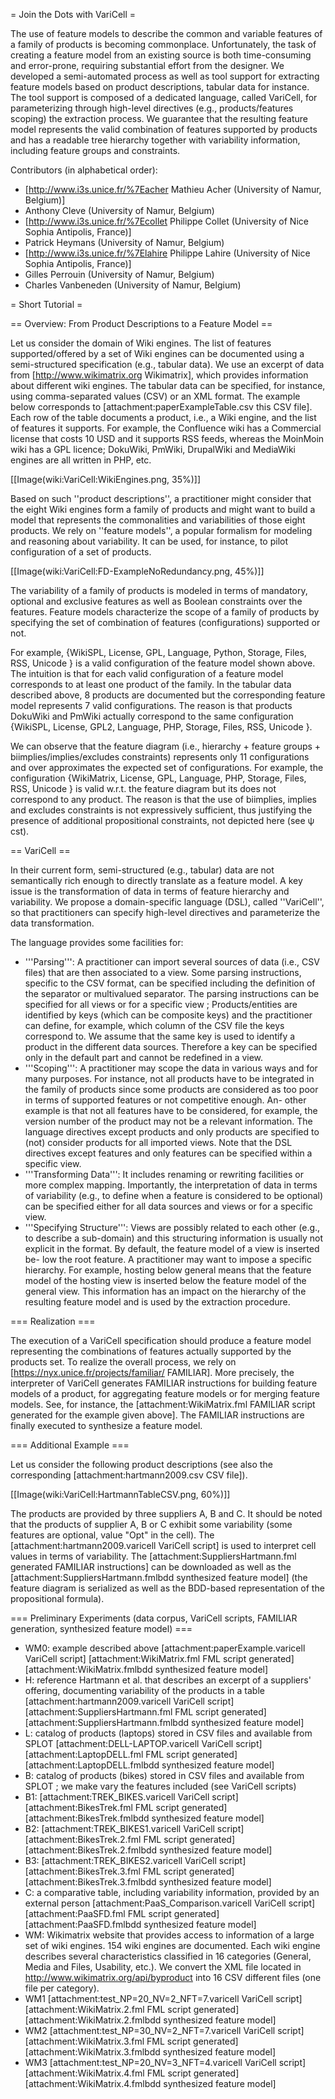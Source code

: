 = Join the Dots with VariCell = 

The use of feature models to describe the common and variable features of a family of products is becoming commonplace. Unfortunately, the task of creating a feature model from an existing source is both time-consuming and error-prone, requiring substantial effort from the designer. We developed a semi-automated process as well as tool support for extracting feature models based on product descriptions, tabular data for instance. The tool support is composed of a dedicated language, called VariCell, for parameterizing through high-level directives (e.g., products/features scoping) the extraction process. We guarantee that the resulting feature model represents the valid combination of features supported by products and has a readable tree hierarchy together with variability information, including feature groups and constraints.

Contributors (in alphabetical order): 
  * [http://www.i3s.unice.fr/%7Eacher Mathieu Acher (University of Namur, Belgium)]
  * Anthony Cleve (University of Namur, Belgium)
  * [http://www.i3s.unice.fr/%7Ecollet Philippe Collet (University of Nice Sophia Antipolis, France)] 
  * Patrick Heymans (University of Namur, Belgium)
  * [http://www.i3s.unice.fr/%7Elahire Philippe Lahire (University of Nice Sophia Antipolis, France)]
  * Gilles Perrouin (University of Namur, Belgium)
  * Charles Vanbeneden (University of Namur, Belgium)
  

= Short Tutorial = 

== Overview: From Product Descriptions to a Feature Model ==

Let us consider the domain of Wiki engines. The list of features supported/offered by a set of Wiki engines can be documented using a semi-structured specification (e.g., tabular data). 
We use an excerpt of data from [http://www.wikimatrix.org Wikimatrix], which provides information about different wiki engines. 
The tabular data can be specified, for instance, using comma-separated values (CSV) or an XML format. The example below corresponds to [attachment:paperExampleTable.csv this CSV file].
Each row of the table documents a product, i.e., a Wiki engine, and the list of features it supports. For example, the Confluence wiki has a Commercial license that costs 10 USD and it supports RSS feeds, whereas the MoinMoin wiki has a GPL licence; DokuWiki, PmWiki, DrupalWiki and MediaWiki engines are all written in PHP, etc.

[[Image(wiki:VariCell:WikiEngines.png, 35%)]]


Based on such ''product descriptions'', a practitioner might consider that the eight Wiki engines form a family of products and might want to build a model that represents the commonalities and variabilities of those eight products. We rely on ''feature models'', a popular formalism for modeling and reasoning about variability. It can be used, for instance, to pilot configuration of a set of products.

[[Image(wiki:VariCell:FD-ExampleNoRedundancy.png, 45%)]]

The variability of a family of products is modeled in terms of mandatory, optional and exclusive features as well as Boolean constraints over the features. Feature models characterize the scope of a family of products by specifying the set of combination of features (configurations) supported or not.

For example, {WikiSPL, License, GPL, Language, Python, Storage, Files, RSS, Unicode } is a valid configuration of the feature model shown above. 
The intuition is that for each valid configuration of a feature model corresponds to at least one product of the family. In the tabular data described above, 8 products are documented but the corresponding feature model represents 7 valid configurations. The reason is that products DokuWiki and PmWiki actually correspond to the same configuration {WikiSPL, License, GPL2, Language, PHP, Storage, Files, RSS, Unicode }. 

We can observe that the feature diagram (i.e., hierarchy + feature groups + biimplies/implies/excludes constraints) represents only 11 configurations and over approximates the expected set of configurations. For example, the configuration {WikiMatrix, License, GPL, Language, PHP, Storage, Files, RSS, Unicode } is valid w.r.t. the feature diagram but its does not correspond to any product. The reason is that the use of biimplies, implies and excludes constraints is not expressively sufficient, thus justifying the presence of additional propositional constraints, not depicted here (see ψ cst).

== VariCell ==

In their current form, semi-structured (e.g., tabular) data are not semantically rich enough to directly translate as a feature model. A key issue is the transformation of data in terms of feature hierarchy and variability.
We propose a domain-specific language (DSL), called ''VariCell'', so that practitioners can specify high-level directives and parameterize the data transformation.

The language provides some facilities for:

 * '''Parsing''': A practitioner can import several sources of data (i.e., CSV files) that are then associated to a view. Some parsing instructions, specific to the CSV format, can be specified including the definition of the separator or multivalued separator. The parsing instructions can be specified for all views or for a specific view ; Products/entities are identified by keys (which can be composite keys) and the practitioner can define, for example, which column of the CSV file the keys correspond to. We assume that the same key is used to identify a product in the different data sources. Therefore a key can be specified only in the default part and cannot be redefined in a view.
 * '''Scoping''': A practitioner may scope the data in various ways and for many purposes. For instance, not all products have to be integrated in the family of products since some products are considered as too poor in terms of supported features or not competitive enough. An- other example is that not all features have to be considered, for example, the version number of the product may not be a relevant information. The language directives except products and only products are specified to (not) consider products for all imported views. Note that the DSL directives except features and only features can be specified within a specific view.
 * '''Transforming Data''': It includes renaming or rewriting facilities or more complex mapping. Importantly, the interpretation of data in terms of variability (e.g., to define when a feature is considered to be optional) can be specified either for all data sources and views or for a specific view.
 * '''Specifying Structure''': Views are possibly related to each other (e.g., to describe a sub-domain) and this structuring information is usually not explicit in the format. By default, the feature model of a view is inserted be- low the root feature. A practitioner may want to impose a specific hierarchy. For example, hosting below general means that the feature model of the hosting view is inserted below the feature model of the general view. This information has an impact on the hierarchy of the resulting feature model and is used by the extraction procedure.

=== Realization ===

The execution of a VariCell specification should produce a feature model representing the combinations of features actually supported by the products set.
To realize the overall process, we rely on [https://nyx.unice.fr/projects/familiar/ FAMILIAR]. More precisely, the interpreter of VariCell generates FAMILIAR instructions for building feature models of a product, for aggregating feature models or for merging feature models. See, for instance, the [attachment:WikiMatrix.fml FAMILIAR script generated for the example given above]. The FAMILIAR instructions are finally executed to synthesize a feature model. 

=== Additional Example === 

Let us consider the following product descriptions (see also the corresponding [attachment:hartmann2009.csv CSV file]). 

[[Image(wiki:VariCell:HartmannTableCSV.png, 60%)]]

The products are provided by three suppliers A, B and C. 
It should be noted that the products of supplier A, B or C exhibit some variability (some features are optional, value "Opt" in the cell).
The [attachment:hartmann2009.varicell VariCell script] is used to interpret cell values in terms of variability. 
The [attachment:SuppliersHartmann.fml generated FAMILIAR instructions] can be downloaded as well as the [attachment:SuppliersHartmann.fmlbdd synthesized feature model] (the feature diagram is serialized as well as the BDD-based representation of the propositional formula). 

=== Preliminary Experiments (data corpus, VariCell scripts, FAMILIAR generation, synthesized feature model) ===

 * WM0: example described above [attachment:paperExample.varicell VariCell script] [attachment:WikiMatrix.fml FML script generated] [attachment:WikiMatrix.fmlbdd synthesized feature model]
 * H: reference Hartmann et al. that describes an excerpt of a suppliers' offering, documenting variability of the products in a table [attachment:hartmann2009.varicell VariCell script] [attachment:SuppliersHartmann.fml FML script generated] [attachment:SuppliersHartmann.fmlbdd synthesized feature model]
 * L: catalog of products (laptops) stored in CSV files and available from SPLOT [attachment:DELL-LAPTOP.varicell VariCell script] [attachment:LaptopDELL.fml FML script generated] [attachment:LaptopDELL.fmlbdd synthesized feature model]
 * B: catalog of products (bikes) stored in CSV files and available from SPLOT ; we make vary the features included (see VariCell scripts)
  * B1: [attachment:TREK_BIKES.varicell VariCell script] [attachment:BikesTrek.fml FML script generated] [attachment:BikesTrek.fmlbdd synthesized feature model]
  * B2: [attachment:TREK_BIKES1.varicell VariCell script] [attachment:BikesTrek.2.fml FML script generated] [attachment:BikesTrek.2.fmlbdd synthesized feature model]
  * B3: [attachment:TREK_BIKES2.varicell VariCell script] [attachment:BikesTrek.3.fml FML script generated] [attachment:BikesTrek.3.fmlbdd synthesized feature model]
 * C: a comparative table, including variability information, provided by an external person [attachment:PaaS_Comparison.varicell VariCell script] [attachment:PaaSFD.fml FML script generated] [attachment:PaaSFD.fmlbdd synthesized feature model]
 * WM: Wikimatrix website that provides access to information of a large set of wiki engines. 154 wiki engines are documented. Each wiki engine describes several characteristics classified in 16 categories (General, Media and Files, Usability, etc.). We convert the XML file located in http://www.wikimatrix.org/api/byproduct into 16 CSV different files (one file per category).
  * WM1 [attachment:test_NP=20_NV=2_NFT=7.varicell VariCell script] [attachment:WikiMatrix.2.fml FML script generated] [attachment:WikiMatrix.2.fmlbdd synthesized feature model]
  * WM2 [attachment:test_NP=30_NV=2_NFT=7.varicell VariCell script] [attachment:WikiMatrix.3.fml FML script generated] [attachment:WikiMatrix.3.fmlbdd synthesized feature model]
  * WM3 [attachment:test_NP=20_NV=3_NFT=4.varicell VariCell script] [attachment:WikiMatrix.4.fml FML script generated] [attachment:WikiMatrix.4.fmlbdd synthesized feature model]
